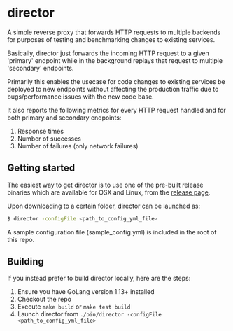 # director
A simple reverse proxy that forwards HTTP requests to multiple backends
for purposes of testing and benchmarking changes to existing services.

Basically, director just forwards the incoming HTTP request to a given
'primary' endpoint while in the background replays that request to multiple
'secondary' endpoints.

Primarily this enables the usecase for code changes to existing services
be deployed to new endpoints without affecting the production traffic
due to bugs/performance issues with the new code base.

It also reports the following metrics for every HTTP request handled and
for both primary and secondary endpoints:
1. Response times
2. Number of successes
3. Number of failures (only network failures)

## Getting started
The easiest way to get director is to use one of the pre-built release binaries
which are available for OSX and Linux, from the [release page](https://github.com/KalyanAkella/director/releases).

Upon downloading to a certain folder, director can be launched as:

```bash
$ director -configFile <path_to_config_yml_file>
```

A sample configuration file (sample_config.yml) is included in the root of this repo.

## Building
If you instead prefer to build director locally, here are the steps:
1. Ensure you have GoLang version 1.13+ installed
2. Checkout the repo
3. Execute `make build` or `make test build`
4. Launch director from `./bin/director -configFile <path_to_config_yml_file>`
